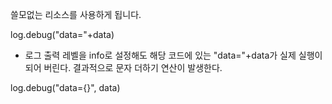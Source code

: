 쓸모없는 리소스를 사용하게 됩니다.

log.debug("data="+data)
 - 로그 출력 레벨을 info로 설정해도 해당 코드에 있는 "data="+data가 실제 실행이 되어 버린다. 결과적으로 문자 더하기 연산이 발생한다.

log.debug("data={}", data)